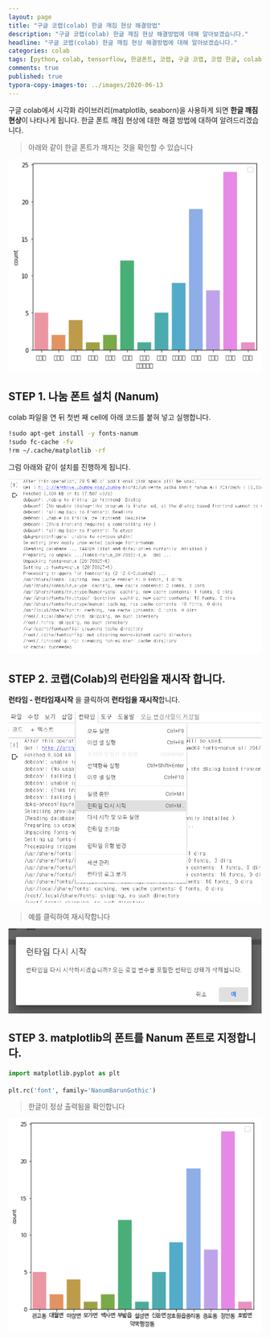 ```yaml
---
layout: page
title: "구글 코랩(colab) 한글 깨짐 현상 해결방법"
description: "구글 코랩(colab) 한글 깨짐 현상 해결방법에 대해 알아보겠습니다."
headline: "구글 코랩(colab) 한글 깨짐 현상 해결방법에 대해 알아보겠습니다."
categories: colab
tags: [python, colab, tensorflow, 한글폰트, 코랩, 구글 코랩, 코랩 한글, colab 한글, 한글깨짐, 코랩 한글깨짐]
comments: true
published: true
typora-copy-images-to: ../images/2020-06-13
---
```


구글 colab에서 시각화 라이브러리(matplotlib, seaborn)을 사용하게 되면 **한글 깨짐 현상**이 나타나게 됩니다. 한글 폰트 깨짐 현상에 대한 해결 방법에 대하여 알려드리겠습니다.



> 아래와 같이 한글 폰트가 깨지는 것을 확인할 수 있습니다

![image-20200613024104773](../images/2020-06-13/image-20200613024104773.png)



## STEP 1. 나눔 폰트 설치 (Nanum)

colab 파일을 연 뒤 첫번 째 cell에 아래 코드를 붙혀 넣고 실행합니다.

```bash
!sudo apt-get install -y fonts-nanum
!sudo fc-cache -fv
!rm ~/.cache/matplotlib -rf
```

그럼 아래와 같이 설치를 진행하게 됩니다.

![image-20200613021909479](../images/2020-06-13/image-20200613021909479.png)



## STEP 2. 코랩(Colab)의 런타임을 재시작 합니다.

**런타임 - 런타임재시작** 을 클릭하여 **런타임을 재시작**합니다.

![image-20200613022022002](../images/2020-06-13/image-20200613022022002.png)



> 예를 클릭하여 재시작합니다

![image-20200613022938403](../images/2020-06-13/image-20200613022938403.png)



## STEP 3. matplotlib의 폰트를 Nanum 폰트로 지정합니다.

```python
import matplotlib.pyplot as plt

plt.rc('font', family='NanumBarunGothic') 
```



> 한글이 정상 출력됨을 확인합니다

![image-20200613024240353](../images/2020-06-13/image-20200613024240353.png)


